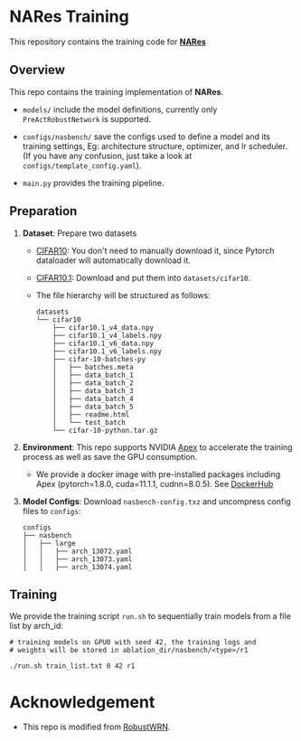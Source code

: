 # NARes Training

This repository contains the training code for [**NARes**](https://github.com/zhichao-lu/arch-dataset-adv-robustness)

## Overview

This repo contains the training implementation of **NARes**.

- `models/` include the model definitions, currently only `PreActRobustNetwork` is supported.

- `configs/nasbench/` save the configs used to define a model and its training settings, Eg: architecture structure, optimizer, and lr scheduler. (If you have any confusion, just take a look at `configs/template_config.yaml`).

- `main.py` provides the training pipeline.

## Preparation

1. **Dataset**: Prepare two datasets

   - [CIFAR10](https://www.cs.toronto.edu/~kriz/cifar.html): You don't need to manually download it, since Pytorch dataloader will automatically download it. 

   - [CIFAR10.1](https://github.com/modestyachts/CIFAR-10.1): Download and put them into ```datasets/cifar10```.

   - The file hierarchy will be structured as follows:
  
        ```plaintext
        datasets
        └── cifar10
            ├── cifar10.1_v4_data.npy
            ├── cifar10.1_v4_labels.npy
            ├── cifar10.1_v6_data.npy
            ├── cifar10.1_v6_labels.npy
            ├── cifar-10-batches-py
            │   ├── batches.meta
            │   ├── data_batch_1
            │   ├── data_batch_2
            │   ├── data_batch_3
            │   ├── data_batch_4
            │   ├── data_batch_5
            │   ├── readme.html
            │   └── test_batch
            └── cifar-10-python.tar.gz
        ```

2. **Environment**: This repo supports NVIDIA [Apex](https://github.com/NVIDIA/apex) to accelerate the training process as well as save the GPU consumption.
   
   - We provide a docker image with pre-installed packages including Apex (pytorch=1.8.0, cuda=11.1.1, cudnn=8.0.5). See [DockerHub](https://hub.docker.com/r/zaberchann/robust-nasbench)

3. **Model Configs**: Download `nasbench-config.txz` and uncompress config files to `configs`:
   
   ```
   configs
   ├── nasbench
   │   ├── large
   │   │   ├── arch_13072.yaml
   │   │   ├── arch_13073.yaml
   │   │   ├── arch_13074.yaml
   ```

## Training

We provide the training script `run.sh` to sequentially train models from a file list by arch_id:

```shell
# training models on GPU0 with seed 42, the training logs and 
# weights will be stored in ablation_dir/nasbench/<type>/r1

./run.sh train_list.txt 0 42 r1
```

# Acknowledgement

- This repo is modified from [RobustWRN](https://github.com/HanxunH/RobustWRN).
